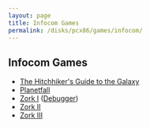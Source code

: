 ```yaml
---
layout: page
title: Infocom Games
permalink: /disks/pcx86/games/infocom/
---
```


Infocom Games
---

* [The Hitchhiker's Guide to the Galaxy](hhiker/)
* [Planetfall](planet/)
* [Zork I](zork1/) ([Debugger](zork1/debugger/))
* [Zork II](zork2/)
* [Zork III](zork3/)
